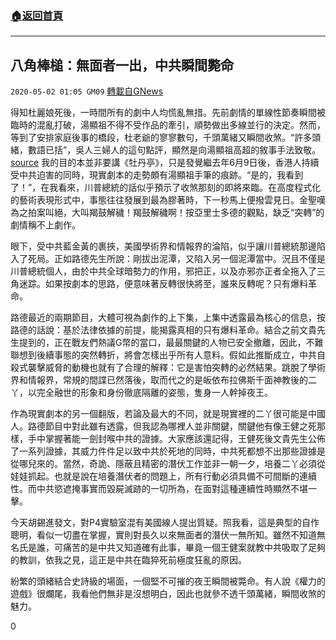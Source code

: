 ###  [:house:返回首頁](https://github.com/ourhimalayas/txt)
---

## 八角棒槌：無面者一出，中共瞬間斃命
`2020-05-02 01:05 GM09` [轉載自GNews](https://gnews.org/zh-hant/191624/)

得知杜麗娘死後，一時間所有的劇中人均慌亂無措。先前劇情的單線性節奏瞬間被臨時的混亂打破，湯顯祖不得不受作品的牽引，順勢做出多線並行的決定。然而，等到了安排家庭後事的橋段，杜老爺的寥寥數句，千頭萬緒又瞬間收煞。“許多頭緒，數語已括”，吳人三婦人的這句點評，顯然是向湯顯祖高超的敘事手法致敬。
[source](https://gnews.org/zh-hans/190750/)
我的目的本並非要講《牡丹亭》，只是發覺繼去年6月9日後，香港人持續受中共迫害的同時，現實劇本的走勢頗有湯顯祖手筆的痕跡。“是的，我看到了！”，在我看來，川普總統的話似乎預示了收煞那刻的即將來臨。在高度程式化的藝術表現形式中，事態往往發展到最為膠著時，下一秒馬上便撥雲見日。金聖嘆為之拍案叫絕，大叫羯鼓解穢！羯鼓解穢啊！按亞里士多德的觀點，缺乏“突轉”的劇情稱不上劇作。

眼下，受中共藍金黃的裹挾，美國學術界和情報界的淪陷，似乎讓川普總統那邊陷入了死局。正如路德先生所說：剛拔出泥潭，又陷入另一個泥潭當中。況且不僅是川普總統個人，由於中共全球暗勢力的作用，邪把正，以及亦邪亦正者全拖入了三角迷踪。如果按劇本的思路，便意味著反轉很快將至，誰來反轉呢？只有爆料革命。

路德最近的兩期節目，大體可視為劇作的上下集，上集中透露最為核心的信息，按路德的話說：基於法律依據的前提，能揭露真相的只有爆料革命。結合之前文貴先生提到的，正在戰友們熱議G幣的當口，最最關鍵的人物已安全撤離，因此，不難聯想到後續事態的突然轉折，將會怎樣出乎所有人意料。假如此推斷成立，中共自殺式襲擊威脅的動機也就有了合理的解釋：它是害怕突轉的必然結果。跳脫了學術界和情報界，常規的間諜已然落後，取而代之的是皈依布拉佛斯千面神教後的二丫，以完全融世的形象和身份徹底隔離的姿態，隻身一人幹掉夜王。

作為現實劇本的另一個翻版，若論及最大的不同，就是現實裡的二丫很可能是中國人。路德節目中對此雖有透露，但我認為哪裡人並非關鍵，關鍵他有像王健之死那樣，手中掌握著能一劍封喉中共的證據。大家應該還記得，王健死後文貴先生公佈了一系列證據，其威力件件足以致中共於死地的同時，中共死都想不出那些證據是從哪兒來的。當然，奇詭、隱蔽且精密的潛伏工作並非一朝一夕，培養二丫必須從娃娃抓起。也就是說在培養潛伏者的問題上，所有行動必須具備不可間斷的連續性。而中共慾遮掩事實而毀屍滅跡的一切所為，在面對這種連續性時顯然不堪一擊。

今天胡錫進發文，對P4實驗室混有美國線人提出質疑。照我看，這是典型的自作聰明，看似一切盡在掌握，實則對長久以來無面者的潛伏一無所知。雖然不知道無名氏是誰，可痛苦的是中共又知道確有此事，畢竟一個王健案就教中共吸取了足夠的教訓，依我之見，這正是中共在臨猝死前極度狂亂的原因。

紛繁的頭緒結合史詩級的場面，一個堅不可摧的夜王瞬間被斃命。有人說《權力的遊戲》很爛尾，我看他們無非是沒想明白，因此也就參不透千頭萬緒，瞬間收煞的魅力。

0
